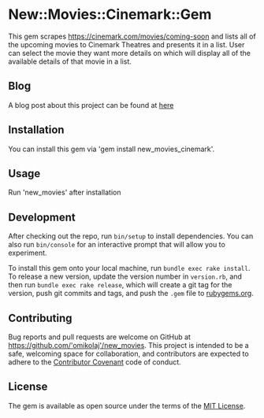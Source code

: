 # New::Movies::Cinemark::Gem

This gem scrapes https://cinemark.com/movies/coming-soon and lists all of the upcoming movies to Cinemark Theatres and presents it in a list. User can select the movie they want more details on which will display all of the available details of that movie in a list.

## Blog

A blog post about this project can be found at [here](http://omikolaj.com/command_line_interface_-_published_gem)

## Installation

You can install this gem via 'gem install new_movies_cinemark'. 

## Usage

Run 'new_movies' after installation

## Development

After checking out the repo, run `bin/setup` to install dependencies. You can also run `bin/console` for an interactive prompt that will allow you to experiment.

To install this gem onto your local machine, run `bundle exec rake install`. To release a new version, update the version number in `version.rb`, and then run `bundle exec rake release`, which will create a git tag for the version, push git commits and tags, and push the `.gem` file to [rubygems.org](https://rubygems.org).

## Contributing

Bug reports and pull requests are welcome on GitHub at https://github.com/'omikolaj'/new_movies. This project is intended to be a safe, welcoming space for collaboration, and contributors are expected to adhere to the [Contributor Covenant](http://contributor-covenant.org) code of conduct.

## License

The gem is available as open source under the terms of the [MIT License](http://opensource.org/licenses/MIT).

